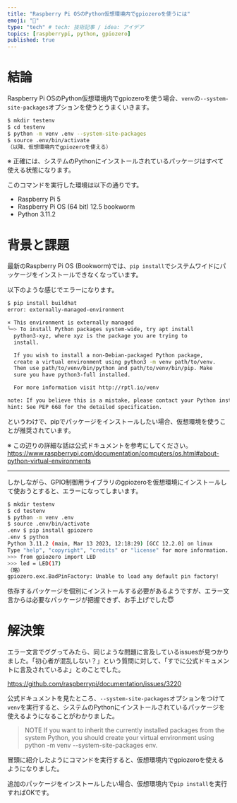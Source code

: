 ```yaml
---
title: "Raspberry Pi OSのPython仮想環境内でgpiozeroを使うには"
emoji: "🔗"
type: "tech" # tech: 技術記事 / idea: アイデア
topics: [raspberrypi, python, gpiozero]
published: true
---
```


# 結論

Raspberry Pi OSのPython仮想環境内でgpiozeroを使う場合、`venv`の`--system-site-packages`オプションを使うとうまくいきます。

```sh
$ mkdir testenv        
$ cd testenv 
$ python -m venv .env --system-site-packages
$ source .env/bin/activate
（以降、仮想環境内でgpiozeroを使える）
```

※ 正確には、システムのPythonにインストールされているパッケージはすべて使える状態になります。

このコマンドを実行した環境は以下の通りです。
- Raspberry Pi 5
- Raspberry Pi OS (64 bit) 12.5 bookworm
- Python 3.11.2

# 背景と課題

最新のRaspberry Pi OS (Bookworm)では、`pip install`でシステムワイドにパッケージをインストールできなくなっています。

以下のような感じでエラーになります。

```sh
$ pip install buildhat
error: externally-managed-environment

× This environment is externally managed
╰─> To install Python packages system-wide, try apt install
  python3-xyz, where xyz is the package you are trying to
  install.

  If you wish to install a non-Debian-packaged Python package,
  create a virtual environment using python3 -m venv path/to/venv.
  Then use path/to/venv/bin/python and path/to/venv/bin/pip. Make
  sure you have python3-full installed.

  For more information visit http://rptl.io/venv

note: If you believe this is a mistake, please contact your Python installation or OS distribution provider. You can override this, at the risk of breaking your Python installation or OS, by passing --break-system-packages.
hint: See PEP 668 for the detailed specification.
```

というわけで、pipでパッケージをインストールしたい場合、仮想環境を使うことが推奨されています。

※ この辺りの詳細な話は公式ドキュメントを参考にしてください。
https://www.raspberrypi.com/documentation/computers/os.html#about-python-virtual-environments

---

しかしながら、GPIO制御用ライブラリのgpiozeroを仮想環境にインストールして使おうとすると、エラーになってしまいます。

```sh
$ mkdir testenv
$ cd testenv 
$ python -m venv .env
$ source .env/bin/activate
.env $ pip install gpiozero
.env $ python
Python 3.11.2 (main, Mar 13 2023, 12:18:29) [GCC 12.2.0] on linux
Type "help", "copyright", "credits" or "license" for more information.
>>> from gpiozero import LED
>>> led = LED(17)
（略）
gpiozero.exc.BadPinFactory: Unable to load any default pin factory!
```

依存するパッケージを個別にインストールする必要があるようですが、エラー文言からは必要なパッケージが把握できず、お手上げでした😇

# 解決策

エラー文言でググってみたら、同じような問題に言及しているissuesが見つかりました。「初心者が混乱しない？」という質問に対して、「すでに公式ドキュメントに言及されているよ」とのことでした。

https://github.com/raspberrypi/documentation/issues/3220

公式ドキュメントを見たところ、`--system-site-packages`オプションをつけて`venv`を実行すると、システムのPythonにインストールされているパッケージを使えるようになることがわかりました。

> NOTE
> If you want to inherit the currently installed packages from the system Python, you should create your virtual environment using python -m venv --system-site-packages env.

冒頭に紹介したようにコマンドを実行すると、仮想環境内でgpiozeroを使えるようになりました。

追加のパッケージをインストールしたい場合、仮想環境内で`pip install`を実行すればOKです。

